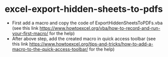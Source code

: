 # excel-export-hidden-sheets-to-pdfs

- First add a macro and copy the code of ExportHiddenSheetsToPDFs.vba (see this link https://www.howtoexcel.org/vba/how-to-record-and-run-your-first-macro/ for the help)
- After above step, add the created macro in quick access toolbar (see this link https://www.howtoexcel.org/tips-and-tricks/how-to-add-a-macro-to-the-quick-access-toolbar/ for the help)
